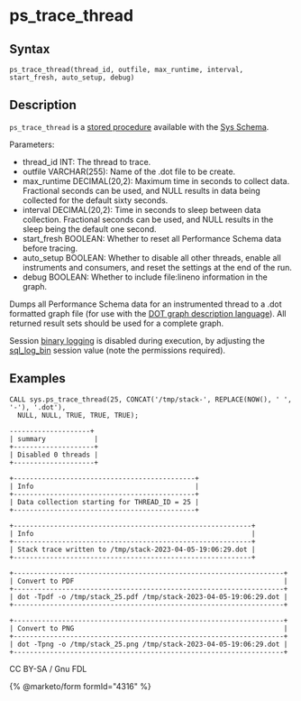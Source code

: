 # ps\_trace\_thread

## Syntax

```
ps_trace_thread(thread_id, outfile, max_runtime, interval, start_fresh, auto_setup, debug)
```

## Description

`ps_trace_thread` is a [stored procedure](../../../../../../server-usage/stored-routines/stored-procedures/) available with the [Sys Schema](../).

Parameters:

* thread\_id INT: The thread to trace.
* outfile VARCHAR(255): Name of the .dot file to be create.
* max\_runtime DECIMAL(20,2): Maximum time in seconds to collect data. Fractional seconds can be used, and NULL results in data being collected for the default sixty seconds.
* interval DECIMAL(20,2): Time in seconds to sleep between data collection. Fractional seconds can be used, and NULL results in the sleep being the default one second.
* start\_fresh BOOLEAN: Whether to reset all Performance Schema data before tracing.
* auto\_setup BOOLEAN: Whether to disable all other threads, enable all instruments and consumers, and reset the settings at the end of the run.
* debug BOOLEAN: Whether to include file:lineno information in the graph.

Dumps all Performance Schema data for an instrumented thread to a .dot formatted graph file (for use with the [DOT graph description language](https://en.wikipedia.org/wiki/DOT_\(graph_description_language\))). All returned result sets should be used for a complete graph.

Session [binary logging](../../../../../../server-management/server-monitoring-logs/binary-log/) is disabled during execution, by adjusting the [sql\_log\_bin](../../../../../../ha-and-performance/standard-replication/replication-and-binary-log-system-variables.md#sql_log_bin) session value (note the permissions required).

## Examples

```
CALL sys.ps_trace_thread(25, CONCAT('/tmp/stack-', REPLACE(NOW(), ' ', '-'), '.dot'), 
  NULL, NULL, TRUE, TRUE, TRUE);

--------------------+
| summary            |
+--------------------+
| Disabled 0 threads |
+--------------------+

+---------------------------------------------+
| Info                                        |
+---------------------------------------------+
| Data collection starting for THREAD_ID = 25 |
+---------------------------------------------+

+-----------------------------------------------------------+
| Info                                                      |
+-----------------------------------------------------------+
| Stack trace written to /tmp/stack-2023-04-05-19:06:29.dot |
+-----------------------------------------------------------+

+-------------------------------------------------------------------+
| Convert to PDF                                                    |
+-------------------------------------------------------------------+
| dot -Tpdf -o /tmp/stack_25.pdf /tmp/stack-2023-04-05-19:06:29.dot |
+-------------------------------------------------------------------+

+-------------------------------------------------------------------+
| Convert to PNG                                                    |
+-------------------------------------------------------------------+
| dot -Tpng -o /tmp/stack_25.png /tmp/stack-2023-04-05-19:06:29.dot |
+-------------------------------------------------------------------+
```

CC BY-SA / Gnu FDL

{% @marketo/form formId="4316" %}

